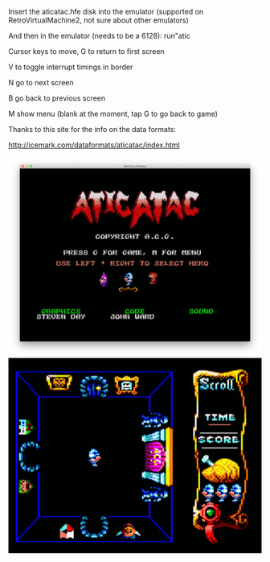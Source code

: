 
Insert the aticatac.hfe disk into the emulator (supported on RetroVirtualMachine2, not sure about other emulators)

And then in the emulator (needs to be a 6128):
run"atic

Cursor keys to move, G to return to first screen

V to toggle interrupt timings in border

N go to next screen

B go back to previous screen

M show menu (blank at the moment, tap G to go back to game)

Thanks to this site for the info on the data formats:

http://icemark.com/dataformats/aticatac/index.html

![](githubimages/menu.png)
![](githubimages/room0.png)
